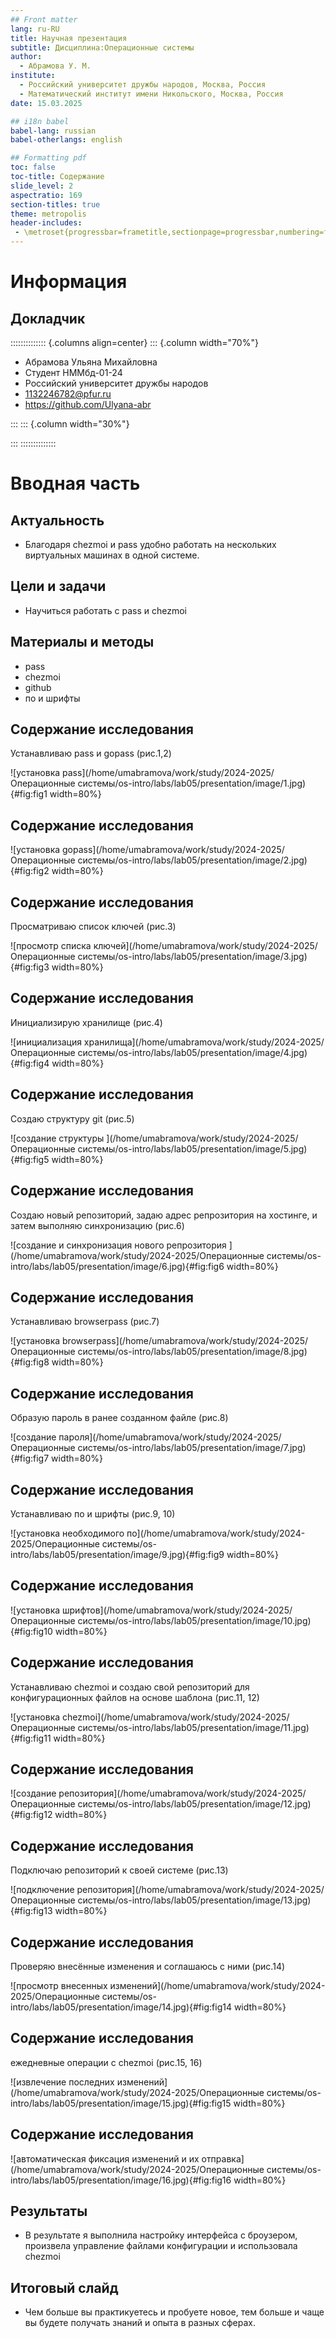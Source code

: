 ```yaml
---
## Front matter
lang: ru-RU
title: Научная презентация
subtitle: Дисциплина:Операционные системы
author:
  - Абрамова У. М.
institute:
  - Российский университет дружбы народов, Москва, Россия
  - Математический институт имени Никольского, Москва, Россия
date: 15.03.2025

## i18n babel
babel-lang: russian
babel-otherlangs: english

## Formatting pdf
toc: false
toc-title: Содержание
slide_level: 2
aspectratio: 169
section-titles: true
theme: metropolis
header-includes:
 - \metroset{progressbar=frametitle,sectionpage=progressbar,numbering=fraction}
---
```


# Информация

## Докладчик

:::::::::::::: {.columns align=center}
::: {.column width="70%"}

  * Абрамова Ульяна Михайловна
  * Студент НММбд-01-24
  * Российский университет дружбы народов
  * [1132246782@pfur.ru](mailto:1132246782@pfur.ru)
  * <https://github.com/Ulyana-abr>

:::
::: {.column width="30%"}


:::
::::::::::::::

# Вводная часть


## Актуальность

- Благодаря chezmoi и pass удобно работать на нескольких виртуальных машинах в одной системе.

## Цели и задачи

- Научиться работать с pass и chezmoi

## Материалы и методы

- pass
- chezmoi
- github
- по и шрифты
## Содержание исследования

Устанавливаю pass и gopass (рис.1,2)

![установка pass](/home/umabramova/work/study/2024-2025/Операционные системы/os-intro/labs/lab05/presentation/image/1.jpg){#fig:fig1 width=80%}

## Содержание исследования
![установка gopass](/home/umabramova/work/study/2024-2025/Операционные системы/os-intro/labs/lab05/presentation/image/2.jpg){#fig:fig2 width=80%}

## Содержание исследования
Просматриваю список ключей (рис.3)

![просмотр списка ключей](/home/umabramova/work/study/2024-2025/Операционные системы/os-intro/labs/lab05/presentation/image/3.jpg){#fig:fig3 width=80%}

## Содержание исследования
Инициализирую хранилище (рис.4)

![инициализация хранилища](/home/umabramova/work/study/2024-2025/Операционные системы/os-intro/labs/lab05/presentation/image/4.jpg){#fig:fig4 width=80%}

## Содержание исследования
Создаю структуру git (рис.5)

![создание структуры ](/home/umabramova/work/study/2024-2025/Операционные системы/os-intro/labs/lab05/presentation/image/5.jpg){#fig:fig5 width=80%}

## Содержание исследования
Создаю новый репозиторий, задаю адрес репрозитория на хостинге, и затем выполняю синхронизацию (рис.6)

![создание и синхронизация нового репрозитория ](/home/umabramova/work/study/2024-2025/Операционные системы/os-intro/labs/lab05/presentation/image/6.jpg){#fig:fig6 width=80%}

## Содержание исследования
Устанавливаю browserpass (рис.7)

![установка browserpass](/home/umabramova/work/study/2024-2025/Операционные системы/os-intro/labs/lab05/presentation/image/8.jpg){#fig:fig8 width=80%}

## Содержание исследования
Образую пароль в ранее созданном файле (рис.8)

![создание пароля](/home/umabramova/work/study/2024-2025/Операционные системы/os-intro/labs/lab05/presentation/image/7.jpg){#fig:fig7 width=80%}

## Содержание исследования
Устанавливаю по и шрифты (рис.9, 10)

![установка необходимого по](/home/umabramova/work/study/2024-2025/Операционные системы/os-intro/labs/lab05/presentation/image/9.jpg){#fig:fig9 width=80%}

## Содержание исследования
![установка шрифтов](/home/umabramova/work/study/2024-2025/Операционные системы/os-intro/labs/lab05/presentation/image/10.jpg){#fig:fig10 width=80%}

## Содержание исследования
Устанавливаю chezmoi и создаю свой репозиторий для конфигурационных файлов на основе шаблона (рис.11, 12)

![установка chezmoi](/home/umabramova/work/study/2024-2025/Операционные системы/os-intro/labs/lab05/presentation/image/11.jpg){#fig:fig11 width=80%}

## Содержание исследования
![создание репозитория](/home/umabramova/work/study/2024-2025/Операционные системы/os-intro/labs/lab05/presentation/image/12.jpg){#fig:fig12 width=80%}

## Содержание исследования
Подключаю репозиторий к своей системе (рис.13)

![подключение репозитория](/home/umabramova/work/study/2024-2025/Операционные системы/os-intro/labs/lab05/presentation/image/13.jpg){#fig:fig13 width=80%}

## Содержание исследования
Проверяю внесённые изменения и соглашаюсь с ними (рис.14)

![просмотр внесенных изменений](/home/umabramova/work/study/2024-2025/Операционные системы/os-intro/labs/lab05/presentation/image/14.jpg){#fig:fig14 width=80%}

## Содержание исследования
ежедневные операции с chezmoi (рис.15, 16)

![извлечение последних изменений](/home/umabramova/work/study/2024-2025/Операционные системы/os-intro/labs/lab05/presentation/image/15.jpg){#fig:fig15 width=80%}

## Содержание исследования
![автоматическая фиксация изменений и их отправка](/home/umabramova/work/study/2024-2025/Операционные системы/os-intro/labs/lab05/presentation/image/16.jpg){#fig:fig16 width=80%}


## Результаты

- В результате я выполнила настройку интерфейса с броузером, произвела управление файлами конфигурации и использовала chezmoi

## Итоговый слайд

- Чем больше вы практикуетесь и пробуете новое, тем больше и чаще вы будете получать знаний и опыта в разных сферах.

